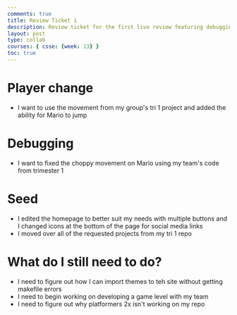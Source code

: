 ```yaml
---
comments: true
title: Review Ticket 1
description: Review ticket for the first live review featuring debugging, player change, and seed
layout: post
type: collab
courses: { csse: {week: 13} } 
toc: true
---
```


# Player change
- I want to use the movement from my group's tri 1 project and added the ability for Mario to jump
# Debugging
- I want to fixed the choppy movement on Mario using my team's code from trimester 1
# Seed
- I edited the homepage to better suit my needs with multiple buttons and I changed icons at the bottom of the page for social media links
- I moved over all of the requested projects from my tri 1 repo
# What do I still need to do?
- I need to figure out how I can import themes to teh site without getting makefile errors
- I need to begin working on developing a game level with my team
- I need to figure out why platformers 2x isn't working on my repo